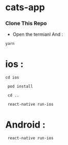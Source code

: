 # cats-app

 ### Clone This Repo 

- Open the termianl And : 

``` yarn ```


# ios : 

``` cd ios ```

``` pod install```

``` cd ..```

``` react-native run-ios```

# Android : 

``` react-native run-ios```
